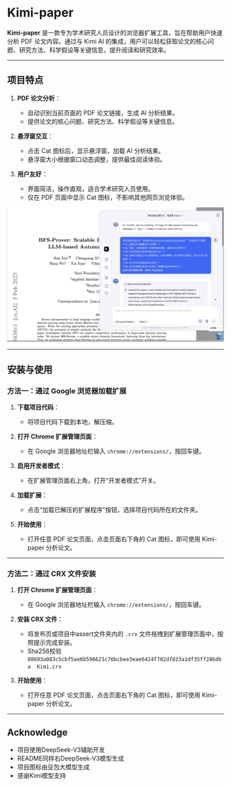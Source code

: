 # Kimi-paper

**Kimi-paper** 是一款专为学术研究人员设计的浏览器扩展工具，旨在帮助用户快速分析 PDF 论文内容。通过与 Kimi AI 的集成，用户可以轻松获取论文的核心问题、研究方法、科学假设等关键信息，提升阅读和研究效率。

---

## 项目特点

1. **PDF 论文分析**：
   - 自动识别当前页面的 PDF 论文链接，生成 AI 分析结果。
   - 提供论文的核心问题、研究方法、科学假设等关键信息。

2. **悬浮窗交互**：
   - 点击 Cat 图标后，显示悬浮窗，加载 AI 分析结果。
   - 悬浮窗大小根据窗口动态调整，提供最佳阅读体验。

3. **用户友好**：
   - 界面简洁，操作直观，适合学术研究人员使用。
   - 仅在 PDF 页面中显示 Cat 图标，不影响其他网页浏览体验。

![](assert/screenshot.png)

---

## 安装与使用

### 方法一：通过 Google 浏览器加载扩展

1. **下载项目代码**：
   - 将项目代码下载到本地，解压缩。

2. **打开 Chrome 扩展管理页面**：
   - 在 Google 浏览器地址栏输入 `chrome://extensions/`，按回车键。

3. **启用开发者模式**：
   - 在扩展管理页面右上角，打开“开发者模式”开关。

4. **加载扩展**：
   - 点击“加载已解压的扩展程序”按钮，选择项目代码所在的文件夹。

5. **开始使用**：
   - 打开任意 PDF 论文页面，点击页面右下角的 Cat 图标，即可使用 Kimi-paper 分析论文。

---

### 方法二：通过 CRX 文件安装

1. **打开 Chrome 扩展管理页面**：
   - 在 Google 浏览器地址栏输入 `chrome://extensions/`，按回车键。

2. **安装 CRX 文件**：
   - 将发布页或项目中assert文件夹内的 `.crx` 文件拖拽到扩展管理页面中，按照提示完成安装。
   - Sha256校验
  `88693a083c5cbf5ae6b596621c76bcbee3eae6424f702df823a1df35ff286dba  Kimi.crx`

1. **开始使用**：
   - 打开任意 PDF 论文页面，点击页面右下角的 Cat 图标，即可使用 Kimi-paper 分析论文。

---

## Acknowledge

- 项目使用DeepSeek-V3辅助开发
- README同样右DeepSeek-V3模型生成
- 项目图标由豆包大模型生成
- 感谢Kimi模型支持

